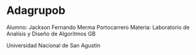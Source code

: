 # Adagrupob

Alumno: Jackson Fernando Merma Portocarrero
Materia: Laboratorio de Analisis y Diseño de Algoritmos GB

Universidad Nacional de San Agustin
